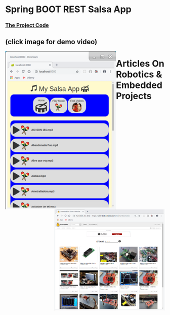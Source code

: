 
# Spring BOOT REST Salsa App
<a href="https://github.com/elicorrales/spring-boot-rest-salsa-app"><h3> The Project Code </h3></a>
## (click image for demo video)
<a href="https://www.youtube.com/watch?v=n8iiK72XYK8">
<img align="left" src="salsa.app.2.png" width="350" title="Youtube Demo">
</a>

# Articles On Robotics & Embedded Projects
<a href="https://www.instructables.com/howto/elicorrales/">
<img align="right" src="Instructables.png" width="350" title="Various Articles On Robotics & Embedded Projects">
</a>


